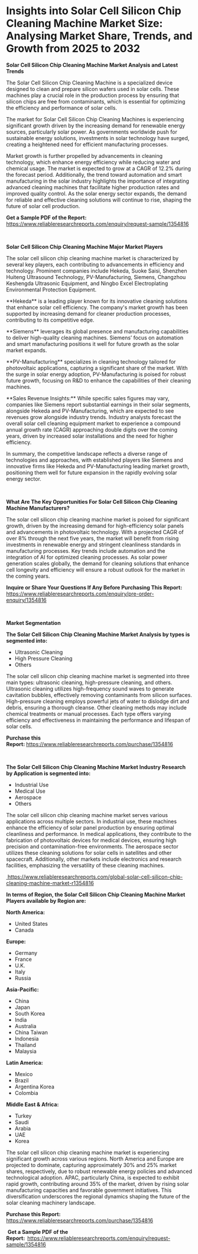 <p><h1>Insights into Solar Cell Silicon Chip Cleaning Machine Market Size: Analysing Market Share, Trends, and Growth from 2025 to 2032</h1></p><p><strong>Solar Cell Silicon Chip Cleaning Machine Market Analysis and Latest Trends</strong></p>
<p><p>The Solar Cell Silicon Chip Cleaning Machine is a specialized device designed to clean and prepare silicon wafers used in solar cells. These machines play a crucial role in the production process by ensuring that silicon chips are free from contaminants, which is essential for optimizing the efficiency and performance of solar cells. </p><p>The market for Solar Cell Silicon Chip Cleaning Machines is experiencing significant growth driven by the increasing demand for renewable energy sources, particularly solar power. As governments worldwide push for sustainable energy solutions, investments in solar technology have surged, creating a heightened need for efficient manufacturing processes. </p><p>Market growth is further propelled by advancements in cleaning technology, which enhance energy efficiency while reducing water and chemical usage. The market is expected to grow at a CAGR of 12.2% during the forecast period. Additionally, the trend toward automation and smart manufacturing in the solar industry highlights the importance of integrating advanced cleaning machines that facilitate higher production rates and improved quality control. As the solar energy sector expands, the demand for reliable and effective cleaning solutions will continue to rise, shaping the future of solar cell production.</p></p>
<p><strong>Get a Sample PDF of the Report:&nbsp;</strong> <a href="https://www.reliableresearchreports.com/enquiry/request-sample/1354816?utm_campaign=2286&utm_medium=2&utm_source=Github&utm_content=ia&utm_term=12042025&utm_id=solar-cell-silicon-chip-cleaning-machine">https://www.reliableresearchreports.com/enquiry/request-sample/1354816</a></p>
<p>&nbsp;</p>
<p><strong>Solar Cell Silicon Chip Cleaning Machine Major Market Players</strong></p>
<p><p>The solar cell silicon chip cleaning machine market is characterized by several key players, each contributing to advancements in efficiency and technology. Prominent companies include Hekeda, Suoke Saisi, Shenzhen Huiteng Ultrasound Technology, PV-Manufacturing, Siemens, Changzhou Keshengda Ultrasonic Equipment, and Ningbo Excel Electroplating Environmental Protection Equipment.</p><p>**Hekeda** is a leading player known for its innovative cleaning solutions that enhance solar cell efficiency. The company's market growth has been supported by increasing demand for cleaner production processes, contributing to its competitive edge. </p><p>**Siemens** leverages its global presence and manufacturing capabilities to deliver high-quality cleaning machines. Siemens’ focus on automation and smart manufacturing positions it well for future growth as the solar market expands.</p><p>**PV-Manufacturing** specializes in cleaning technology tailored for photovoltaic applications, capturing a significant share of the market. With the surge in solar energy adoption, PV-Manufacturing is poised for robust future growth, focusing on R&D to enhance the capabilities of their cleaning machines.</p><p>**Sales Revenue Insights:** While specific sales figures may vary, companies like Siemens report substantial earnings in their solar segments, alongside Hekeda and PV-Manufacturing, which are expected to see revenues grow alongside industry trends. Industry analysts forecast the overall solar cell cleaning equipment market to experience a compound annual growth rate (CAGR) approaching double digits over the coming years, driven by increased solar installations and the need for higher efficiency.</p><p>In summary, the competitive landscape reflects a diverse range of technologies and approaches, with established players like Siemens and innovative firms like Hekeda and PV-Manufacturing leading market growth, positioning them well for future expansion in the rapidly evolving solar energy sector.</p></p>
<p>&nbsp;</p>
<p><strong>What Are The Key Opportunities For Solar Cell Silicon Chip Cleaning Machine Manufacturers?</strong></p>
<p><p>The solar cell silicon chip cleaning machine market is poised for significant growth, driven by the increasing demand for high-efficiency solar panels and advancements in photovoltaic technology. With a projected CAGR of over 8% through the next five years, the market will benefit from rising investments in renewable energy and stringent cleanliness standards in manufacturing processes. Key trends include automation and the integration of AI for optimized cleaning processes. As solar power generation scales globally, the demand for cleaning solutions that enhance cell longevity and efficiency will ensure a robust outlook for the market in the coming years.</p></p>
<p><strong>Inquire or Share Your Questions If Any Before Purchasing This Report:</strong> <a href="https://www.reliableresearchreports.com/enquiry/pre-order-enquiry/1354816?utm_campaign=2286&utm_medium=2&utm_source=Github&utm_content=ia&utm_term=12042025&utm_id=solar-cell-silicon-chip-cleaning-machine">https://www.reliableresearchreports.com/enquiry/pre-order-enquiry/1354816</a></p>
<p>&nbsp;</p>
<p><strong>Market Segmentation</strong></p>
<p><strong>The Solar Cell Silicon Chip Cleaning Machine Market Analysis by types is segmented into:</strong></p>
<p><ul><li>Ultrasonic Cleaning</li><li>High Pressure Cleaning</li><li>Others</li></ul></p>
<p><p>The solar cell silicon chip cleaning machine market is segmented into three main types: ultrasonic cleaning, high-pressure cleaning, and others. Ultrasonic cleaning utilizes high-frequency sound waves to generate cavitation bubbles, effectively removing contaminants from silicon surfaces. High-pressure cleaning employs powerful jets of water to dislodge dirt and debris, ensuring a thorough cleanse. Other cleaning methods may include chemical treatments or manual processes. Each type offers varying efficiency and effectiveness in maintaining the performance and lifespan of solar cells.</p></p>
<p><strong>Purchase this Report:&nbsp;</strong><a href="https://www.reliableresearchreports.com/purchase/1354816?utm_campaign=2286&utm_medium=2&utm_source=Github&utm_content=ia&utm_term=12042025&utm_id=solar-cell-silicon-chip-cleaning-machine">https://www.reliableresearchreports.com/purchase/1354816</a></p>
<p>&nbsp;</p>
<p><strong>The Solar Cell Silicon Chip Cleaning Machine Market Industry Research by Application is segmented into:</strong></p>
<p><ul><li>Industrial Use</li><li>Medical Use</li><li>Aerospace</li><li>Others</li></ul></p>
<p><p>The solar cell silicon chip cleaning machine market serves various applications across multiple sectors. In industrial use, these machines enhance the efficiency of solar panel production by ensuring optimal cleanliness and performance. In medical applications, they contribute to the fabrication of photovoltaic devices for medical devices, ensuring high precision and contamination-free environments. The aerospace sector utilizes these cleaning solutions for solar cells in satellites and other spacecraft. Additionally, other markets include electronics and research facilities, emphasizing the versatility of these cleaning machines.</p></p>
<p><a href="https://www.reliableresearchreports.com/global-solar-cell-silicon-chip-cleaning-machine-market-r1354816?utm_campaign=2286&utm_medium=2&utm_source=Github&utm_content=ia&utm_term=12042025&utm_id=solar-cell-silicon-chip-cleaning-machine">&nbsp;https://www.reliableresearchreports.com/global-solar-cell-silicon-chip-cleaning-machine-market-r1354816</a></p>
<p><strong>In terms of Region, the Solar Cell Silicon Chip Cleaning Machine Market Players available by Region are:</strong></p>
<p>
    <p> <strong> North America: </strong>
        <ul>
            <li>United States</li>
            <li>Canada</li>
        </ul>
        </p> 
    <p> <strong> Europe: </strong>
        <ul>
            <li>Germany</li>
            <li>France</li>
            <li>U.K.</li>
            <li>Italy</li>
            <li>Russia</li>
        </ul>
        </p> 
    <p> <strong> Asia-Pacific: </strong>
        <ul>
            <li>China</li>
            <li>Japan</li>
            <li>South Korea</li>
            <li>India</li>
            <li>Australia</li>
            <li>China Taiwan</li>
            <li>Indonesia</li>
            <li>Thailand</li>
            <li>Malaysia</li>
        </ul>
        </p> 
    <p> <strong> Latin America: </strong>
        <ul>
            <li>Mexico</li>
            <li>Brazil</li>
            <li>Argentina Korea</li>
            <li>Colombia</li>
        </ul>
        </p> 
    <p> <strong> Middle East & Africa: </strong>
        <ul>
            <li>Turkey</li>
            <li>Saudi</li>
            <li>Arabia</li>
            <li>UAE</li>
            <li>Korea</li>
        </ul>
    </p>
    </p>
<p><p>The solar cell silicon chip cleaning machine market is experiencing significant growth across various regions. North America and Europe are projected to dominate, capturing approximately 30% and 25% market shares, respectively, due to robust renewable energy policies and advanced technological adoption. APAC, particularly China, is expected to exhibit rapid growth, contributing around 35% of the market, driven by rising solar manufacturing capacities and favorable government initiatives. This diversification underscores the regional dynamics shaping the future of the solar cleaning machinery landscape.</p></p>
<p><strong>Purchase this Report: </strong><a href="https://www.reliableresearchreports.com/purchase/1354816?utm_campaign=2286&utm_medium=2&utm_source=Github&utm_content=ia&utm_term=12042025&utm_id=solar-cell-silicon-chip-cleaning-machine">https://www.reliableresearchreports.com/purchase/1354816</a></p>
<p>&nbsp;<strong>Get a Sample PDF of the Report:&nbsp;&nbsp;</strong><a href="https://www.reliableresearchreports.com/enquiry/request-sample/1354816?utm_campaign=2286&utm_medium=2&utm_source=Github&utm_content=ia&utm_term=12042025&utm_id=solar-cell-silicon-chip-cleaning-machine">https://www.reliableresearchreports.com/enquiry/request-sample/1354816</a></p>
<p><strong></strong></p>
<p><p></p><p></p><p></p></p>